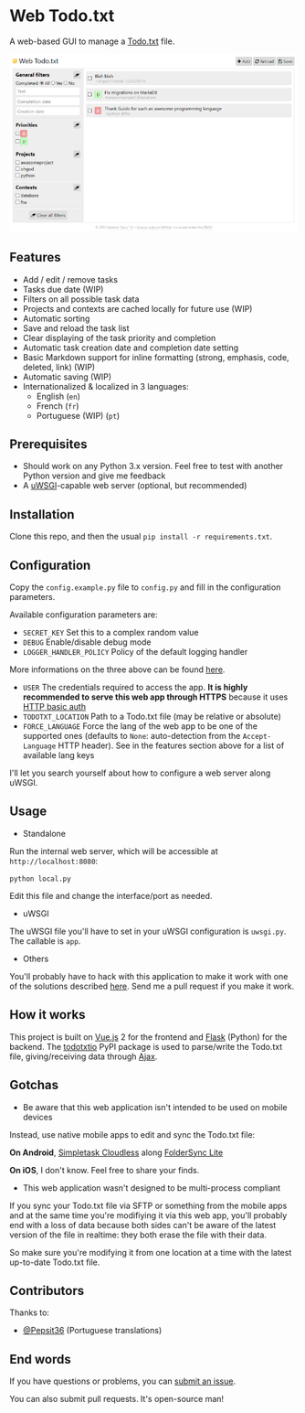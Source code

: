 # Web Todo.txt

A web-based GUI to manage a [Todo.txt](http://todotxt.com/) file.

<p align="center">
  <img src="https://github.com/EpocDotFr/webtodotxt/raw/master/screenshot.png">
</p>

## Features

  - Add / edit / remove tasks
  - Tasks due date (WIP)
  - Filters on all possible task data
  - Projects and contexts are cached locally for future use (WIP)
  - Automatic sorting
  - Save and reload the task list
  - Clear displaying of the task priority and completion
  - Automatic task creation date and completion date setting
  - Basic Markdown support for inline formatting (strong, emphasis, code, deleted, link) (WIP)
  - Automatic saving (WIP)
  - Internationalized & localized in 3 languages:
    - English (`en`)
    - French (`fr`)
    - Portuguese (WIP) (`pt`)

## Prerequisites

  - Should work on any Python 3.x version. Feel free to test with another Python version and give me feedback
  - A [uWSGI](https://uwsgi-docs.readthedocs.io/en/latest/)-capable web server (optional, but recommended)

## Installation

Clone this repo, and then the usual `pip install -r requirements.txt`.

## Configuration

Copy the `config.example.py` file to `config.py` and fill in the configuration parameters.

Available configuration parameters are:

  - `SECRET_KEY` Set this to a complex random value
  - `DEBUG` Enable/disable debug mode
  - `LOGGER_HANDLER_POLICY` Policy of the default logging handler

More informations on the three above can be found [here](http://flask.pocoo.org/docs/0.11/config/#builtin-configuration-values).

  - `USER` The credentials required to access the app. **It is highly recommended to serve this web app through HTTPS** because it uses [HTTP basic auth](https://en.wikipedia.org/wiki/Basic_access_authentication)
  - `TODOTXT_LOCATION` Path to a Todo.txt file (may be relative or absolute)
  - `FORCE_LANGUAGE` Force the lang of the web app to be one of the supported ones (defaults to `None`: auto-detection from the `Accept-Language` HTTP header). See in the features section above for a list of available lang keys

I'll let you search yourself about how to configure a web server along uWSGI.

## Usage

  - Standalone

Run the internal web server, which will be accessible at `http://localhost:8080`:

```
python local.py
```

Edit this file and change the interface/port as needed.

  - uWSGI

The uWSGI file you'll have to set in your uWSGI configuration is `uwsgi.py`. The callable is `app`.

  - Others

You'll probably have to hack with this application to make it work with one of the solutions described [here](http://flask.pocoo.org/docs/0.11/deploying/). Send me a pull request if you make it work.

## How it works

This project is built on [Vue.js](http://vuejs.org/) 2 for the frontend and [Flask](http://flask.pocoo.org/) (Python) for
the backend. The [todotxtio](https://github.com/EpocDotFr/todotxtio) PyPI package is used to parse/write the Todo.txt file,
giving/receiving data through [Ajax](https://en.wikipedia.org/wiki/Ajax_(programming)).

## Gotchas

  - Be aware that this web application isn't intended to be used on mobile devices

Instead, use native mobile apps to edit and sync the Todo.txt file:

**On Android**, [Simpletask Cloudless](https://play.google.com/store/apps/details?id=nl.mpcjanssen.simpletask) along [FolderSync Lite](https://play.google.com/store/apps/details?id=dk.tacit.android.foldersync.lite)

**On iOS**, I don't know. Feel free to share your finds.

  - This web application wasn't designed to be multi-process compliant

If you sync your Todo.txt file via SFTP or something from the mobile apps and at the same time you're modifiying it via
this web app, you'll probably end with a loss of data because both sides can't be aware of the latest version of the file
in realtime: they both erase the file with their data.

So make sure you're modifying it from one location at a time with the latest up-to-date Todo.txt file.

## Contributors

Thanks to:

  - [@Pepsit36](https://github.com/Pepsit36) (Portuguese translations)

## End words

If you have questions or problems, you can [submit an issue](https://github.com/EpocDotFr/webtodotxt/issues).

You can also submit pull requests. It's open-source man!